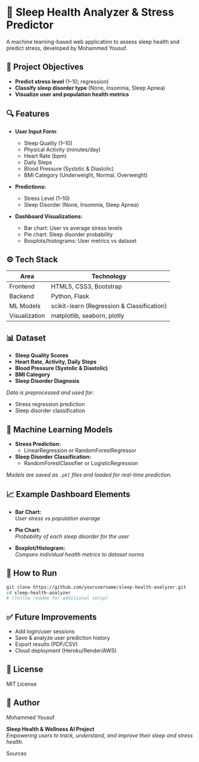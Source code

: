 # 🛌 Sleep Health Analyzer & Stress Predictor

A machine learning-based web application to assess sleep health and predict stress, developed by Mohammed Yousuf.

## 📌 Project Objectives

- **Predict stress level** (1–10; regression)
- **Classify sleep disorder type** (None, Insomnia, Sleep Apnea)
- **Visualize user and population health metrics**

## 🔍 Features

- **User Input Form**:  
  - Sleep Quality (1–10)
  - Physical Activity (minutes/day)
  - Heart Rate (bpm)
  - Daily Steps
  - Blood Pressure (Systolic & Diastolic)
  - BMI Category (Underweight, Normal, Overweight)

- **Predictions:**  
  - Stress Level (1–10)
  - Sleep Disorder (None, Insomnia, Sleep Apnea)

- **Dashboard Visualizations:**  
  - Bar chart: User vs average stress levels
  - Pie chart: Sleep disorder probability
  - Boxplots/histograms: User metrics vs dataset

## ⚙️ Tech Stack

| Area         | Technology                                 |
|--------------|--------------------------------------------|
| Frontend     | HTML5, CSS3, Bootstrap                     |
| Backend      | Python, Flask                              |
| ML Models    | scikit-learn (Regression & Classification) |
| Visualization| matplotlib, seaborn, plotly                |

## 📊 Dataset

- **Sleep Quality Scores**
- **Heart Rate, Activity, Daily Steps**
- **Blood Pressure (Systolic & Diastolic)**
- **BMI Category**
- **Sleep Disorder Diagnosis**

*Data is preprocessed and used for:*
- Stress regression prediction
- Sleep disorder classification

## 🧠 Machine Learning Models

- **Stress Prediction:**  
  - LinearRegression or RandomForestRegressor
- **Sleep Disorder Classification:**  
  - RandomForestClassifier or LogisticRegression

*Models are saved as `.pkl` files and loaded for real-time prediction.*

## 📈 Example Dashboard Elements

- **Bar Chart:**  
  *User stress vs population average*

- **Pie Chart:**  
  *Probability of each sleep disorder for the user*

- **Boxplot/Histogram:**  
  *Compare individual health metrics to dataset norms*

## 🚀 How to Run

```bash
git clone https://github.com/yourusername/sleep-health-analyzer.git
cd sleep-health-analyzer
# (follow readme for additional setup)
```

## ✅ Future Improvements

- Add login/user sessions
- Save & analyze user prediction history
- Export results (PDF/CSV)
- Cloud deployment (Heroku/Render/AWS)

## 📜 License

MIT License

## 👤 Author

Mohammed Yousuf

**Sleep Health & Wellness AI Project**  
*Empowering users to track, understand, and improve their sleep and stress health.*

Sources
